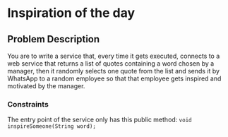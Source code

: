 Inspiration of the day
================

Problem Description
-------------------

You are to write a service that, every time it gets executed,
connects to a web service that returns a list of quotes
containing a word chosen by a manager,
then it randomly selects one quote from the list
and sends it by WhatsApp to a random employee
so that that employee gets inspired and motivated by the manager.


### Constraints

The entry point of the service only has this public method: `void inspireSomeone(String word);`